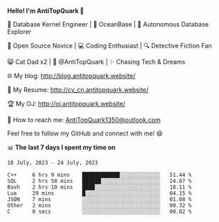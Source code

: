
**Hello! I'm AntiTopQuark 👋**

🔧 Database Kernel Engineer | 🌊 OceanBase | 🤖 Autonomous Database Explorer

🌱 Open Source Novice | 💻 Coding Enthusiast | 🔍 Detective Fiction Fan

😸 Cat Dad x2 | 🎉 @AntiTopQuark | ✨ Chasing Tech & Dreams

🌐 My blog: http://blog.antitopquark.website/

📄 My Resume: http://cv_cn.antitopquark.website/

🏆 My OJ: http://oj.antitopquark.website/

📧 How to reach me: AntiTopQuark1350@outlook.com

Feel free to follow my GitHub and connect with me! 😄

📊 **The last 7 days I spent my time on** 

<!--START_SECTION:waka-->
```text
18 July, 2023 - 24 July, 2023

C++     6 hrs 9 mins    ████████████░░░░░░░░░░░░░   51.44 % 
SQL     2 hrs 58 mins   ██████░░░░░░░░░░░░░░░░░░░   24.87 % 
Bash    2 hrs 10 mins   ████░░░░░░░░░░░░░░░░░░░░░   18.11 % 
Lua     29 mins         █░░░░░░░░░░░░░░░░░░░░░░░░   04.15 % 
JSON    7 mins          ░░░░░░░░░░░░░░░░░░░░░░░░░   01.08 % 
Other   2 mins          ░░░░░░░░░░░░░░░░░░░░░░░░░   00.32 % 
C       0 secs          ░░░░░░░░░░░░░░░░░░░░░░░░░   00.02 %
```
<!--END_SECTION:waka-->


